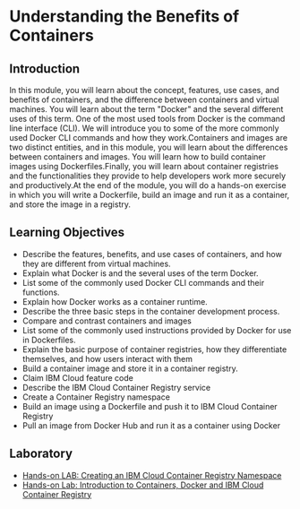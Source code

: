 # Understanding the Benefits of Containers
## Introduction
In this module, you will learn about the concept, features, use cases, and benefits of containers, and the difference between containers and virtual machines. You will learn about the term "Docker" and the several different uses of this term. One of the most used tools from Docker is the command line interface (CLI). We will introduce you to some of the more commonly used Docker CLI commands and how they work.Containers and images are two distinct entities, and in this module, you will learn about the differences between containers and images. You will learn how to build container images using Dockerfiles.Finally, you will learn about container registries and the functionalities they provide to help developers work more securely and productively.At the end of the module, you will do a hands-on exercise in which you will write a Dockerfile, build an image and run it as a container, and store the image in a registry.

## Learning Objectives
* Describe the features, benefits, and use cases of containers, and how they are different from virtual machines.
* Explain what Docker is and the several uses of the term Docker.
* List some of the commonly used Docker CLI commands and their functions.
* Explain how Docker works as a container runtime.
* Describe the three basic steps in the container development process.
* Compare and contrast containers and images
* List some of the commonly used instructions provided by Docker for use in Dockerfiles.
* Explain the basic purpose of container registries, how they differentiate themselves, and how users interact with them
* Build a container image and store it in a container registry.
* Claim IBM Cloud feature code
* Describe the IBM Cloud Container Registry service
* Create a Container Registry namespace
* Build an image using a Dockerfile and push it to IBM Cloud Container Registry
* Pull an image from Docker Hub and run it as a container using Docker

## Laboratory
* [Hands-on LAB: Creating an IBM Cloud Container Registry Namespace](./files/instructions.pdf)
* [Hands-on Lab: Introduction to Containers, Docker and IBM Cloud Container Registry](./files/labs.cognitiveclass.ai.pdf)
